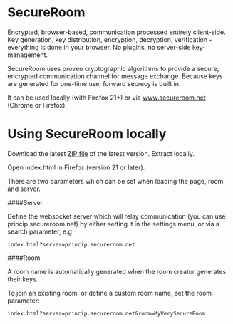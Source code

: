 SecureRoom
==========

Encrypted, browser-based, communication processed entirely client-side. Key generation, key distribution, encryption, decryption, verification - everything is done in your browser. No plugins, no server-side key-management.

SecureRoom uses proven cryptographic algorithms to provide a secure, encrypted communication channel for message exchange. Because keys are generated for one-time use, forward secrecy is built in.

It can be used locally (with Firefox 21+) or via www.secureroom.net (Chrome or Firefox).

Using SecureRoom locally
========================

Download the latest [ZIP file](https://github.com/vukicevic/SecureRoom/archive/master.zip) of the latest version. Extract locally.

Open index.html in Firefox (version 21 or later).

There are two parameters which can be set when loading the page, room and server.

####Server

Define the websocket server which will relay communication (you can use princip.secureroom.net) by either setting it in the settings menu, or via a search parameter, e.g:

    index.html?server=princip.secureroom.net
    
####Room

A room name is automatically generated when the room creator generates their keys.

To join an existing room, or define a custom room name, set the room parameter:

    index.html?server=princip.secureroom.net&room=MyVerySecureRoom


